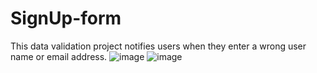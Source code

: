 # SignUp-form
This data validation project notifies users when they enter a wrong user name or email address. 
![image](https://user-images.githubusercontent.com/74611109/172405624-e1ff599b-7253-49b5-af59-4cbb8765bdbb.png)
![image](https://user-images.githubusercontent.com/74611109/172406707-6de08936-0b13-4040-9119-c60cdd0d6c8f.png)
